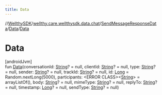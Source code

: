 ```yaml
---
title: Data
---
```

//[WellthySDK](../../../../index.html)/[wellthy.care.wellthysdk.data.chat](../../index.html)/[SendMessageResponseData](../index.html)/[Data](index.html)/[Data](-data.html)



# Data



[androidJvm]\
fun [Data](-data.html)(conversationId: [String](https://kotlinlang.org/api/latest/jvm/stdlib/kotlin/-string/index.html)? = null, clientId: [String](https://kotlinlang.org/api/latest/jvm/stdlib/kotlin/-string/index.html)? = null, type: [String](https://kotlinlang.org/api/latest/jvm/stdlib/kotlin/-string/index.html)? = null, sender: [String](https://kotlinlang.org/api/latest/jvm/stdlib/kotlin/-string/index.html)? = null, trackId: [String](https://kotlinlang.org/api/latest/jvm/stdlib/kotlin/-string/index.html)? = null, id: [Long](https://kotlinlang.org/api/latest/jvm/stdlib/kotlin/-long/index.html) = Random.nextLong(5000), participants: &lt;ERROR CLASS&gt;&lt;[String](https://kotlinlang.org/api/latest/jvm/stdlib/kotlin/-string/index.html)&gt; = arrayListOf(), body: [String](https://kotlinlang.org/api/latest/jvm/stdlib/kotlin/-string/index.html)? = null, mimeType: [String](https://kotlinlang.org/api/latest/jvm/stdlib/kotlin/-string/index.html)? = null, replyTo: [String](https://kotlinlang.org/api/latest/jvm/stdlib/kotlin/-string/index.html)? = null, timestamp: [Long](https://kotlinlang.org/api/latest/jvm/stdlib/kotlin/-long/index.html)? = null, sendType: [String](https://kotlinlang.org/api/latest/jvm/stdlib/kotlin/-string/index.html)? = null)




